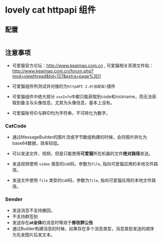 # lovely cat httpapi 组件



## 配置
```yaml

```

## 注意事项
- 可爱猫官方论坛：http://www.keaimao.com.cn , 
可爱猫相关资源文件贴：http://www.keaimao.com.cn/forum.php?mod=viewthread&tid=127&extra=page%3D1

- 可爱猫组件所测试并对接的为`httpAPI 2.0(低配版)`插件

- 可爱猫组件中绝大部分 `xxxInfo`中都只能获取到code和nickname，而无法获取到备注与头像信息。尤其为头像信息，基本上没有。

- 可爱猫账号ID与群ID均为字符串，不可转化为数字。

### CatCode
- 通过MessageBuilder的图片流或字节数组构建的时候，会将图片转化为base64数据，效率较低。
- 可以发送文件、视频，但是只能使用**可爱猫**所在机器的文件**绝对路径**发送。

- 发送视频使用 `video` 类型的cat码，参数为`file`, 指向可爱猫应用的本地文件路径。
- 发送文件使用 `file` 类型的cat码，参数为`file`, 指向可爱猫应用的本地文件路径。



### Sender
- 发送消息不支持撤回。
- 不支持群签到
- 发送存在**at全体**的消息时等效于**修改群公告**
- 通过Builder构建消息的时候，如果存在多个消息类型，消息类型发送的顺序为先发图片后发文本。





